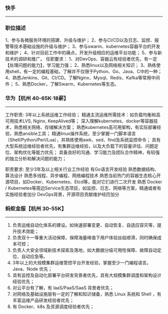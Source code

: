 ### 快手

***

### 职位描述

1、参与各微服务环境的搭建、升级与维护；
2、参与CI/CD以及日志、监控、报警等技术基础设施的升级与维护；
3、参与swarm、kubernetes容器平台的开发和维护；
4、针对目前工作中的痛点，开发升级相应的运维平台功能；
5、参与新技术的调研和推广。
任职要求：
1、对DevOps、容器云有经验者优先，有一定【处理问题的能力】，学习能力强；
2、熟悉linux以及网络相关知识；
3、熟练使用shell，有一定的编程基础，了解并不仅限于Python、Go、Java、C中的一种；
4、熟悉Jenkins、Git、CI/CD。了解Nginx、Mysql、Redis、Kafka等常用中间件；
5、熟悉Docker，了解Swarm、Kubernetes等生态。



### 华为【杭州 40-65K·18薪】

***

工作职责:
3年以上系统运维工作经验；
精通主流运维所需技术：如负载均衡和高可用技术LVS, Nginx, KeepAlived等；
深入理解kubernetes、docker等容器技术，熟悉相关网络、存储解决方案；
熟悉kubernetes高可用架构，有实际部署经验，熟悉ansible工具；
精通linux操作系统，至少掌握一门脚本语言（Shell/Python/Perl/Lua），并熟练使用awk、sed、find及系统监控命令；
具有大型系统运维经验者优先，有集群运维经验，以及大负载下的容量评估、问题定位、架构优化等能力优先；
具备良好的沟通、学习能力及团队合作精神，有较强的独立分析和解决问题的能力；

职责要求:
至少3年及以上相关行业工作经验
有Go语言开发经验
熟悉数据结构、算法设计
熟悉多线程、异步编程、网络编程技术
熟悉当前热门的容器生态核心开源项目，如Docker、Kubernetes、Etcd等，能对它们进行二次开发
熟悉 Docker / Kubernetes等周边Service生态项目，如监控、日志、网络等方案，精通或者有实施经验者加分
DevOps背景，开源项目贡献维护经历加分



### 蚂蚁金服【杭州 30-55K】

***

1. 负责运维自动化体系的建设。如快速部署变更、自动恢复、自适应容灾等，提升技术效能；
2. 负责双十一等重大活动保障，保障海量峰值下用户体验丝般顺滑，同时确保成本可控；
3. 负责人大安全领域新技术探索及落地，如大数据分级可用性保障、故障自动定位、自动应急等。
4. 3年以上的大规模集群运维管控平台开发经验，掌握至少一门编程语言。Java、Node 优先；
5. 具有监控及自动化部署平台研发背景者优先，具有大规模集群调度和架构设计经验优先；
6. 对云平台有了解，有 IaaS/PaaS/SaaS 背景者优先；
7. 对网络及基础设施层有一定的了解和知识储备，熟悉 Linux 系统和 Shell ，有丰富运维产品研发经验者优先；
8. 有 Docker、k8s 及资源调度经验者优先；

